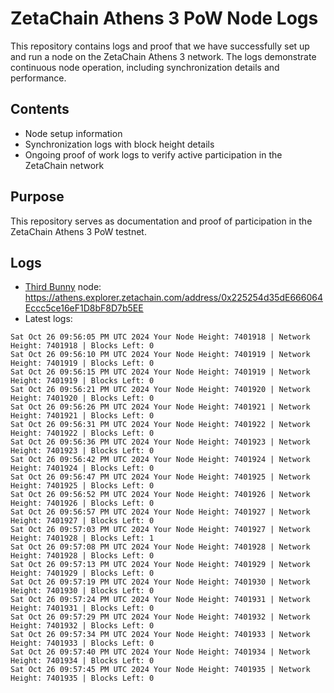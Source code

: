 # ZetaChain Athens 3 PoW Node Logs
This repository contains logs and proof that we have successfully set up and run a node on the ZetaChain Athens 3 network. The logs demonstrate continuous node operation, including synchronization details and performance.

## Contents
- Node setup information
- Synchronization logs with block height details
- Ongoing proof of work logs to verify active participation in the ZetaChain network

## Purpose
This repository serves as documentation and proof of participation in the ZetaChain Athens 3 PoW testnet.

## Logs

- [Third Bunny](https://thirdbunny.xyz/) node: https://athens.explorer.zetachain.com/address/0x225254d35dE666064Eccc5ce16eF1D8bF8D7b5EE
- Latest logs:
```
Sat Oct 26 09:56:05 PM UTC 2024 Your Node Height: 7401918 | Network Height: 7401918 | Blocks Left: 0
Sat Oct 26 09:56:10 PM UTC 2024 Your Node Height: 7401919 | Network Height: 7401919 | Blocks Left: 0
Sat Oct 26 09:56:15 PM UTC 2024 Your Node Height: 7401919 | Network Height: 7401919 | Blocks Left: 0
Sat Oct 26 09:56:21 PM UTC 2024 Your Node Height: 7401920 | Network Height: 7401920 | Blocks Left: 0
Sat Oct 26 09:56:26 PM UTC 2024 Your Node Height: 7401921 | Network Height: 7401921 | Blocks Left: 0
Sat Oct 26 09:56:31 PM UTC 2024 Your Node Height: 7401922 | Network Height: 7401922 | Blocks Left: 0
Sat Oct 26 09:56:36 PM UTC 2024 Your Node Height: 7401923 | Network Height: 7401923 | Blocks Left: 0
Sat Oct 26 09:56:42 PM UTC 2024 Your Node Height: 7401924 | Network Height: 7401924 | Blocks Left: 0
Sat Oct 26 09:56:47 PM UTC 2024 Your Node Height: 7401925 | Network Height: 7401925 | Blocks Left: 0
Sat Oct 26 09:56:52 PM UTC 2024 Your Node Height: 7401926 | Network Height: 7401926 | Blocks Left: 0
Sat Oct 26 09:56:57 PM UTC 2024 Your Node Height: 7401927 | Network Height: 7401927 | Blocks Left: 0
Sat Oct 26 09:57:03 PM UTC 2024 Your Node Height: 7401927 | Network Height: 7401928 | Blocks Left: 1
Sat Oct 26 09:57:08 PM UTC 2024 Your Node Height: 7401928 | Network Height: 7401928 | Blocks Left: 0
Sat Oct 26 09:57:13 PM UTC 2024 Your Node Height: 7401929 | Network Height: 7401929 | Blocks Left: 0
Sat Oct 26 09:57:19 PM UTC 2024 Your Node Height: 7401930 | Network Height: 7401930 | Blocks Left: 0
Sat Oct 26 09:57:24 PM UTC 2024 Your Node Height: 7401931 | Network Height: 7401931 | Blocks Left: 0
Sat Oct 26 09:57:29 PM UTC 2024 Your Node Height: 7401932 | Network Height: 7401932 | Blocks Left: 0
Sat Oct 26 09:57:34 PM UTC 2024 Your Node Height: 7401933 | Network Height: 7401933 | Blocks Left: 0
Sat Oct 26 09:57:40 PM UTC 2024 Your Node Height: 7401934 | Network Height: 7401934 | Blocks Left: 0
Sat Oct 26 09:57:45 PM UTC 2024 Your Node Height: 7401935 | Network Height: 7401935 | Blocks Left: 0
```
